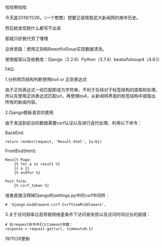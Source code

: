 哈哈啊哈哈

今天是2019/11/26，（一个憨憨）想要记录爬取武大新闻网的艰辛历史。

然后她发现她什么都写不出来

那就只好我代劳了嘿嘿

总体思路：使用正则和BeautifulSoup实现数据清洗。

使用框架以及依赖库：Django（2.2.6）Python（3.7.4）beatuifulsoup4（4.8.1）

FAQ:

1.分析网页结构判断使用bs4 or 正则表达式

由于正则表达式一经匹配即成为字符串，不利于后续对于标签结构的提取和处理，所以先使用正则表达式匹配url，再使用bs4，从新闻网界面的标签结构中提取出所有的新闻内容。

2.Django模板语言的使用

由于发送到前台的数据需要csrf认证以及进行迭代处理，利用以下命令：

BackEnd:

    return render(request, 'Result.html', {a:b})

FrontEnd(html):

    Result Page:
        {% for a in result %}
        {{ a }}
        {% endfor %}

    Post form:
        {% csrf_token %}
        
或者直接注释掉Django的settings.py中的csrf中间件：
    
    # 'django.middleware.csrf.CsrfViewMiddleware',

3.关于访问频率过高导致网络差条件下访问易失败以及访问时间过长的报错：

    # 在request命令中引入timeout参数：
    response = request.get(url, timeout=0.1)   


19/11/26更新